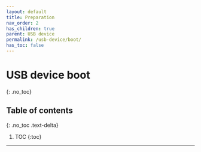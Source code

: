 ```yaml
---
layout: default
title: Preparation
nav_order: 2
has_children: true
parent: USB device
permalink: /usb-device/boot/
has_toc: false
---
```


# USB device boot
{: .no_toc}

## Table of contents
{: .no_toc .text-delta}

1. TOC
{:toc}

---
